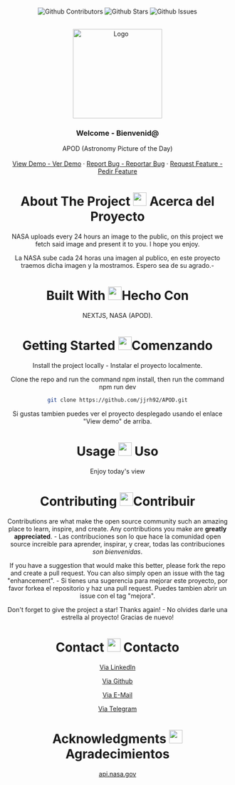<br />

<div align="center">

![Github Contributors](https://img.shields.io/github/contributors/jjrh92/APOD)
![Github Stars](https://img.shields.io/github/stars/jjrh92/APOD)
![Github Issues](https://img.shields.io/github/issues-raw/jjrh92/APOD)

<!-- PROJECT LOGO -->
<br />
<div align="center">
  <a href="https://github.com/jjrh92/APOD">
    <img src="https://api.nasa.gov/assets/img/favicons/favicon-192.png" alt="Logo" width="200" height="200">
  </a>

<h3 align="center">Welcome - Bienvenid@</h3>

  <p align=center">
    APOD (Astronomy Picture of the Day)
    <br />
    <br />
    <a href="https://apod.julioreyes.dev/">View Demo - Ver Demo</a>
    ·
    <a href="https://github.com/jjrh92/APOD/issues">Report Bug - Reportar Bug</a>
    ·
    <a href="https://github.com/jjrh92/APOD/issues">Request Feature - Pedir Feature</a>
  </p>
</div>

<!-- ABOUT THE PROJECT -->

<h1 align="center"> 
About The Project <img src="https://media2.giphy.com/media/4ZrRpqbSaWoyZYRoCd/giphy.gif" width="30px"> Acerca del Proyecto
</h1>

NASA uploads every 24 hours an image to the public, on this project we fetch said image and present it to you. I hope you enjoy.

La NASA sube cada 24 horas una imagen al publico, en este proyecto traemos dicha imagen y la mostramos. Espero sea de su agrado.-

<h1 align="center"> 
Built With <img src="https://media0.giphy.com/media/uhQuegHFqkVYuFMXMQ/giphy.gif" width="30px">Hecho Con
</h1>

NEXTJS, NASA (APOD).

<!-- GETTING STARTED -->
<h1 align="center"> 
Getting Started <img src="https://media1.giphy.com/media/QvpqIQAAl66EfoTJj8/giphy.gif" width="30px">Comenzando
</h1>


Install the project locally - Instalar el proyecto localmente. 

Clone the repo and run the command npm install, then run the command npm run dev
   ```sh
   git clone https://github.com/jjrh92/APOD.git
   ```

Si gustas tambien puedes ver el proyecto desplegado usando el enlace "View demo" de arriba.

<!-- USAGE EXAMPLES -->
<h1 align="center"> 
Usage <img src="https://media4.giphy.com/media/v1.Y2lkPTc5MGI3NjExN2lvcWx2Ynpia3BjYnk3Yzlvdmw1cnBjdHI3cm5uY3QzenM1enNibiZlcD12MV9pbnRlcm5hbF9naWZfYnlfaWQmY3Q9cw/igPDtkfSJZMFwE0LP8/giphy.gif" width="30px"> Uso
</h1>

Enjoy today's view

<!-- CONTRIBUTING -->
<h1 align="center"> 
Contributing <img src="https://media4.giphy.com/media/rkzUVAQe0zC52ActrJ/giphy.gif" width="30px">Contribuir
</h1>

Contributions are what make the open source community such an amazing place to learn, inspire, and create. Any contributions you make are **greatly appreciated**. - Las contribuciones son lo que hace la comunidad open source increible para aprender, inspirar, y crear, todas las contribuciones *son bienvenidas*. 

If you have a suggestion that would make this better, please fork the repo and create a pull request. You can also simply open an issue with the tag "enhancement". - Si tienes una sugerencia para mejorar este proyecto, por favor forkea el repositorio y haz una pull request. Puedes tambien abrir un issue con el tag "mejora".

Don't forget to give the project a star! Thanks again! - No olvides darle una estrella al proyecto! Gracias de nuevo!

<!-- CONTACT -->
<h1 align="center"> 
Contact <img src="https://media3.giphy.com/media/dA9zmG7BCtbauczAQY/giphy.gif" width="30px"> Contacto
</h1>

[Via LinkedIn](https://linkedin.com/jjrh92)

[Via Github](https://github.com/jjrh92)

[Via E-Mail](mailto:contact@julioreyes.dev)

[Via Telegram](https://t.me/jjrh92)

<!-- ACKNOWLEDGMENTS -->
<h1 align="center"> 
Acknowledgments <img src="https://media1.giphy.com/media/v1.Y2lkPTc5MGI3NjExbXliemQ4NzVmdXRxc3FyM3RjN2F2NzQ5MmRwZnJxa2VrZDBncjhtbiZlcD12MV9pbnRlcm5hbF9naWZfYnlfaWQmY3Q9cw/sa5tk2gi3G1MSmy1vY/giphy.gif" width="30px"> Agradecimientos
</h1>

[api.nasa.gov](https://api.nasa.gov/)
